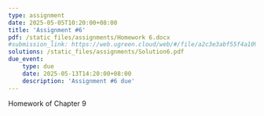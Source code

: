 ```yaml
---
type: assignment
date: 2025-05-05T10:20:00+08:00
title: 'Assignment #6'
pdf: /static_files/assignments/Homework 6.docx
#submission_link: https://web.ugreen.cloud/web/#/file/a2c3e3abf55f4a1097a5523b2cc59e96
solutions: /static_files/assignments/Solution6.pdf
due_event: 
    type: due
    date: 2025-05-13T14:20:00+08:00
    description: 'Assignment #6 due'
---
```

Homework of Chapter 9
